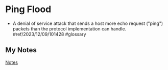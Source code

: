 # Ping Flood
- A denial of service attack that sends a host more echo request ("ping") packets than the protocol implementation can handle. #ref/2023/12/09/101428 #glossary 
## My Notes
[Notes](mynotes/ping-flood-notes.md)
